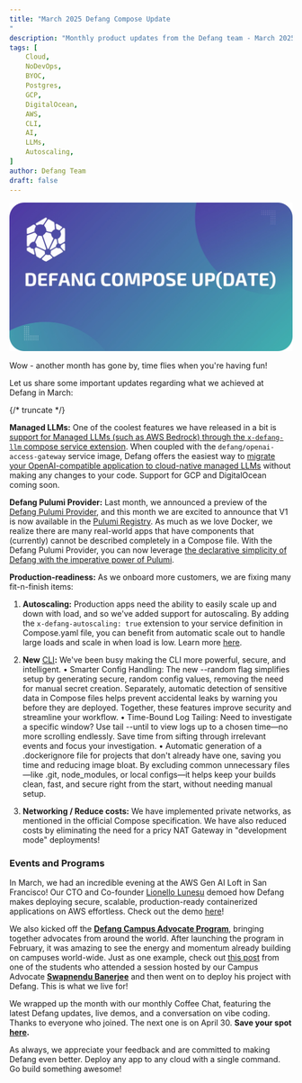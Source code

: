 ```yaml
---
title: "March 2025 Defang Compose Update
"
description: "Monthly product updates from the Defang team - March 2025"
tags: [
    Cloud,
    NoDevOps,
    BYOC,
    Postgres,
    GCP,
    DigitalOcean,
    AWS,
    CLI,
    AI,
    LLMs,
    Autoscaling,
]
author: Defang Team
draft: false
---
```


![Defang Compose Update](/img/defang-compose-update.webp)

Wow - another month has gone by, time flies when you're having fun!

Let us share some important updates regarding what we achieved at Defang in March:

{/* truncate */}

**Managed LLMs:** One of the coolest features we have released in a bit is [support for Managed LLMs (such as AWS Bedrock) through the `x-defang-llm` compose service extension](/docs/concepts/managed-llms/managed-language-models). When coupled with the `defang/openai-access-gateway` service image, Defang offers the easiest way to [migrate your OpenAI-compatible application to cloud-native managed LLMs](/docs/tutorials/deploy-openai-apps) without making any changes to your code. Support for GCP and DigitalOcean coming soon.

**Defang Pulumi Provider:** Last month, we announced a preview of the [Defang Pulumi Provider](https://github.com/DefangLabs/pulumi-defang), and this month we are excited to announce that V1 is now available in the [Pulumi Registry](https://www.pulumi.com/registry/packages/defang/). As much as we love Docker, we realize there are many real-world apps that have components that (currently) cannot be described completely in a Compose file. With the Defang Pulumi Provider, you can now leverage [the declarative simplicity of Defang with the imperative power of Pulumi](/docs/concepts/pulumi#when-to-use-the-defang-pulumi-provider).

**Production-readiness:** As we onboard more customers, we are fixing many fit-n-finish items:

1. **Autoscaling:** Production apps need the ability to easily scale up and down with load, and so we've added support for autoscaling. By adding the `x-defang-autoscaling: true` extension to your service definition in Compose.yaml file, you can benefit from automatic scale out to handle large loads and scale in when load is low. Learn more [here](/docs/tutorials/scaling-your-services).

2. **New** [CLI](https://github.com/DefangLabs/defang/releases)**:** We've been busy making the CLI more powerful, secure, and intelligent.
   • Smarter Config Handling: The new --random flag simplifies setup by generating secure, random config values, removing the need for manual secret creation. Separately, automatic detection of sensitive data in Compose files helps prevent accidental leaks by warning you before they are deployed. Together, these features improve security and streamline your workflow.
   • Time-Bound Log Tailing: Need to investigate a specific window? Use tail --until to view logs up to a chosen time—no more scrolling endlessly. Save time from sifting through irrelevant events and focus your investigation.
   • Automatic generation of a .dockerignore file for projects that don't already have one, saving you time and reducing image bloat. By excluding common unnecessary files—like .git, node_modules, or local configs—it helps keep your builds clean, fast, and secure right from the start, without needing manual setup.

3. **Networking / Reduce costs:** We have implemented private networks, as mentioned in the official Compose specification. We have also reduced costs by eliminating the need for a pricy NAT Gateway in "development mode" deployments!

### Events and Programs

In March, we had an incredible evening at the AWS Gen AI Loft in San Francisco! Our CTO and Co-founder [Lionello Lunesu](https://www.linkedin.com/in/lionello/) demoed how Defang makes deploying secure, scalable, production-ready containerized applications on AWS effortless. Check out the demo [here](https://youtu.be/C0MbB0-6mUk?si=6dEf3gIOmWe7pctK&t=1426)!

We also kicked off the [**Defang Campus Advocate Program**](https://defang.io/cap/), bringing together advocates from around the world. After launching the program in February, it was amazing to see the energy and momentum already building on campuses world-wide. Just as one example, check out [this post](https://www.linkedin.com/posts/akash-nath29_defang-backends-defang-activity-7314917342143029250-2_v8?utm_source=share&utm_medium=member_desktop&rcm=ACoAAAAQqiEBLsVLYYAzEmBFB9oIl31nQ7kDII0) from one of the students who attended a session hosted by our Campus Advocate [**Swapnendu Banerjee**](https://www.linkedin.com/in/swapnendu-banerjee-36ba06219/) and then went on to deploy his project with Defang. This is what we live for!

We wrapped up the month with our monthly Coffee Chat, featuring the latest Defang updates, live demos, and a conversation on vibe coding. Thanks to everyone who joined. The next one is on April 30. **Save your spot [here](https://lu.ma/r08oz3rl).**

As always, we appreciate your feedback and are committed to making Defang even better. Deploy any app to any cloud with a single command. Go build something awesome!

